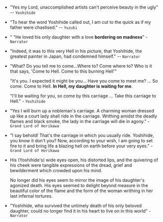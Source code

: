 * "Yes my Lord, unaccomplished artists can't perceive beauty in the ugly" -- `Yoshihide`

* "To hear the word Yoshihide called out, I am cut to the quick as if my father were chastised." -- `Yuzuki`

* " "He loved his only daughter with a love **bordering on madness**" - `Narrator`

* "Indeed, it was to this very Hell in his picture, that Yoshihide, the greatest painter in Japan, had condemned himself." -- `Narrator`

* "What? Do you tell me to come...Where to? Come where to? Who is it that says, 'Come to Hell. Come to this burning Hell'"
  
  "It's you. I expected it might be you... Have you come to meet me? ... So come. Come to Hell. **In Hell, my daughter is waiting for me**.
  
  "I'll be waiting for you, so come by this carriage ... Take this carriage to Hell." - `Yoshihide`

* "Yes I will burn up a nobleman's carriage. A charming woman dressed up like a court lady shall ride in the carriage. Writhing amidst the deadly flames and black smoke, the lady in the carriage will die in agony." - `Grand Lord of Horikawa`

* "I say behold! That's the carriage in which you usually ride. Yoshihide, you know it don't you? Now, according to your wish, I am going to set fire to it and bring life a blazing hell on earth before your very eyes." - `Grand Lord of Horikawa`

* His (Yoshihide's) wide eyes open, his distorted lips, and the quivering of his cheek were tangible expressions of the dread, grief and bewilderment which crowded upon his mind.
  
  No longer did his eyes seem to mirror the image of his daughter's agonized death. His eyes seemed to delight beyond measure in the beautiful color of the flame and the form of the woman writhing in her last infernal tortures. 

* "Yoshihide, who survived the untimely death of his only beloved daughter, could no longer find it in his heart to live on in this world" - `Narrator`